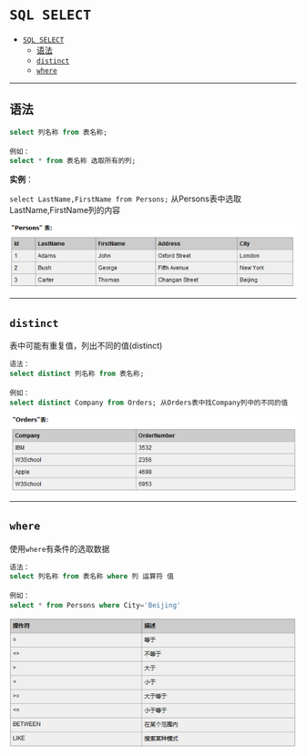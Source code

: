 # `SQL SELECT`

- [`SQL SELECT`](#sql-select)
  - [语法](#语法)
  - [`distinct`](#distinct)
  - [`where`](#where)

---

## 语法

```sql
select 列名称 from 表名称;

例如：
select * from 表名称 选取所有的列;
```  

**实例**：

`select LastName,FirstName from Persons;` 从Persons表中选取LastName,FirstName列的内容  

![Persons](images/2023-07-28-21-36-30.png)  

---

## `distinct`  

表中可能有重复值，列出不同的值(distinct)  

```sql
语法：
select distinct 列名称 from 表名称;

例如：
select distinct Company from Orders; 从Orders表中找Company列中的不同的值
```

![Orders](images/2023-07-28-21-43-12.png)  

---

## `where`  

使用`where`有条件的选取数据  

```sql
语法：
select 列名称 from 表名称 where 列 运算符 值

例如：
select * from Persons where City='Beijing'
```  

![运算符](images/2023-07-28-22-01-32.png)  
